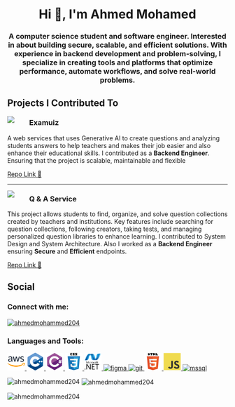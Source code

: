 <h1 align="center">Hi 👋, I'm Ahmed Mohamed</h1>
<h3 align="center">A computer science student and software engineer. Interested in about building <strong>secure</strong>, <strong>scalable</strong>, and <strong>efficient</strong> solutions. With experience in backend development and problem-solving, I specialize in creating tools and platforms that optimize performance, <strong>automate workflows</strong>, and <strong>solve real-world problems</strong>.</h3>


<h2> Projects I Contributed To</h2>
<img src="https://github.com/user-attachments/assets/4f96b56e-f8fb-4c94-85dc-087c14507eed" width = "50px" align="left"> <h3>Examuiz</h3>
<p>A web services that uses Generative AI to create questions and analyzing students answers to help teachers and makes their job easier and also enhance their educational skills. 
I contributed as a <strong>Backend Engineer</strong>. Ensuring that the project is scalable, maintainable and flexible 
</p>
<a href="https://github.com/AhmedMohammed204/Examuiz">Repo Link 🔗</a>
<hr>
<img src="https://github.com/user-attachments/assets/7a26c742-a9f8-4207-b0d8-9f6c67c78c18" width = "50px" align="left"> <h3>Q & A Service</h3>
<p>This project allows students to find, organize, and solve question collections created by teachers and institutions. Key features include searching for question collections, following creators, taking tests, and managing personalized question libraries to enhance learning.
I contributed to System Design and System Architecture. Also I worked as a <strong>Backend Engineer</strong> ensuring <strong>Secure</strong> and <strong>Efficient</strong> endpoints.
</p>
<a href="https://github.com/Momennxd/Q-A-Service">Repo Link 🔗</a>












<h2>Social</h2>
<h3 align="left">Connect with me:</h3>
<p align="left">
<a href="https://linkedin.com/in/ahmedmohammed204" target="blank"><img align="center" src="https://raw.githubusercontent.com/rahuldkjain/github-profile-readme-generator/master/src/images/icons/Social/linked-in-alt.svg" alt="ahmedmohammed204" height="30" width="40" /></a>
</p>

<h3 align="left">Languages and Tools:</h3>
<p align="left"> <a href="https://aws.amazon.com" target="_blank" rel="noreferrer"> <img src="https://raw.githubusercontent.com/devicons/devicon/master/icons/amazonwebservices/amazonwebservices-original-wordmark.svg" alt="aws" width="40" height="40"/> </a> <a href="https://www.w3schools.com/cpp/" target="_blank" rel="noreferrer"> <img src="https://raw.githubusercontent.com/devicons/devicon/master/icons/cplusplus/cplusplus-original.svg" alt="cplusplus" width="40" height="40"/> </a> <a href="https://www.w3schools.com/cs/" target="_blank" rel="noreferrer"> <img src="https://raw.githubusercontent.com/devicons/devicon/master/icons/csharp/csharp-original.svg" alt="csharp" width="40" height="40"/> </a> <a href="https://www.w3schools.com/css/" target="_blank" rel="noreferrer"> <img src="https://raw.githubusercontent.com/devicons/devicon/master/icons/css3/css3-original-wordmark.svg" alt="css3" width="40" height="40"/> </a> <a href="https://dotnet.microsoft.com/" target="_blank" rel="noreferrer"> <img src="https://raw.githubusercontent.com/devicons/devicon/master/icons/dot-net/dot-net-original-wordmark.svg" alt="dotnet" width="40" height="40"/> </a> <a href="https://www.figma.com/" target="_blank" rel="noreferrer"> <img src="https://www.vectorlogo.zone/logos/figma/figma-icon.svg" alt="figma" width="40" height="40"/> </a> <a href="https://git-scm.com/" target="_blank" rel="noreferrer"> <img src="https://www.vectorlogo.zone/logos/git-scm/git-scm-icon.svg" alt="git" width="40" height="40"/> </a> <a href="https://www.w3.org/html/" target="_blank" rel="noreferrer"> <img src="https://raw.githubusercontent.com/devicons/devicon/master/icons/html5/html5-original-wordmark.svg" alt="html5" width="40" height="40"/> </a> <a href="https://developer.mozilla.org/en-US/docs/Web/JavaScript" target="_blank" rel="noreferrer"> <img src="https://raw.githubusercontent.com/devicons/devicon/master/icons/javascript/javascript-original.svg" alt="javascript" width="40" height="40"/> </a> <a href="https://www.microsoft.com/en-us/sql-server" target="_blank" rel="noreferrer"> <img src="https://www.svgrepo.com/show/303229/microsoft-sql-server-logo.svg" alt="mssql" width="40" height="40"/> </a> </p>

<p><img align="left" src="https://github-readme-stats.vercel.app/api/top-langs?username=ahmedmohammed204&show_icons=true&locale=en&layout=compact" alt="ahmedmohammed204" /></p>

<p>&nbsp;<img align="center" src="https://github-readme-stats.vercel.app/api?username=ahmedmohammed204&show_icons=true&locale=en" alt="ahmedmohammed204" /></p>

<p><img align="center" src="https://github-readme-streak-stats.herokuapp.com/?user=ahmedmohammed204&" alt="ahmedmohammed204" /></p>
